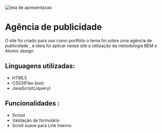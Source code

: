 ![tela de apresentacao](https://user-images.githubusercontent.com/42388415/104813274-eae67b00-57e6-11eb-9b6a-4ee4936ede8a.PNG)

# Agência de publicidade

O site foi criado para uso como portfólio o tema foi sobre uma agência de publicidade , a ideia foi aplicar nesse site a utilização da metodologia BEM e Atomic design

## Linguagens utilizadas:

- HTML5
- CSS3(Flex-box)
- JavaScript(Jquery)

## Funcionalidades :

- Scrool
- Validação de formulário
- Scroll suave para Link Interno
